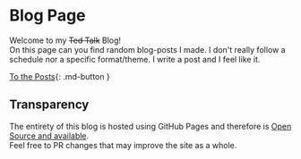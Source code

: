 [source]: https://github.com/Andre601/blog

# Blog Page
Welcome to my ~~Ted Talk~~ Blog!  
On this page can you find random blog-posts I made. I don't really follow a schedule nor a specific format/theme. I write a post and I feel like it.

[To the Posts](posts){: .md-button }

## Transparency
The entirety of this blog is hosted using GitHub Pages and therefore is [Open Source and available][source].  
Feel free to PR changes that may improve the site as a whole.